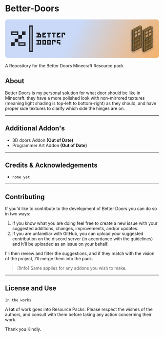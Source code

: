 # Better-Doors
 
![better doors banner](external/better_doors_banner.png)

A Repository for the Better Doors Minecraft Resource pack

## About

Better Doors is my personal solution for what door should be like in Minecraft. they have a more polished look with non-mirrored textures (meaning light shading is top-left to bottom-right) as they should, and have proper side textures to clarify which side the hinges are on.

---

## Additional Addon's

- 3D doors Addon **(Out of Date)**
- Programmer Art Addon **(Out of Date)**

---

## Credits & Acknowledgements 

- `none yet`

---
## Contributing

If you'd like to contribute to the development of Better Doors you can do so in two ways:

1. If you know what you are doing feel free to create a new issue with your suggested additions, changes, improvements, and/or updates. 
2. If you are unfamiliar with GitHub, you can upload your suggested contribution on the discord server (in accordance with the guidelines) and It'll be uploaded as an issue on your behalf.

I'll then review and filter the suggestions, and if they match with the vision of the project, I'll merge them into the pack.

> [!Info]
> Same applies for any addons you wish to make. 

---
## License and Use

`in the works`

A **lot** of work goes into Resource Packs. 
Please respect the wishes of the authors, and consult with them before taking any action concerning their work.

Thank you Kindly.